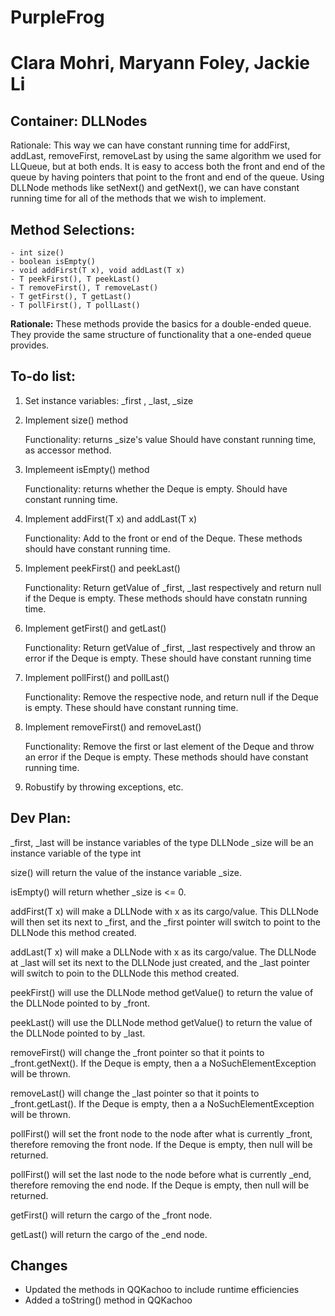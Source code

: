 # PurpleFrog
# Clara Mohri, Maryann Foley, Jackie Li

## Container: DLLNodes
Rationale: This way we can have constant running time for addFirst, addLast, removeFirst, removeLast by using the same algorithm we used for LLQueue, but at both ends. It is easy to access both the front and end of the queue by having pointers that point to the front and end of the queue. Using DLLNode methods like setNext() and getNext(), we can have constant running time for all of the methods that we wish to implement.

## Method Selections: 

```
- int size()
- boolean isEmpty()
- void addFirst(T x), void addLast(T x)
- T peekFirst(), T peekLast()
- T removeFirst(), T removeLast()
- T getFirst(), T getLast()
- T pollFirst(), T pollLast()
````

__Rationale:__ These methods provide the basics for a double-ended queue. They provide the same structure of functionality that a one-ended queue provides. 

## To-do list: 
1. Set instance variables: \_first , \_last, \_size
2. Implement size() method 
    
    Functionality: returns \_size's value
    Should have constant running time, as accessor method.
3. Implemeent isEmpty() method

    Functionality: returns whether the Deque is empty.
    Should have constant running time.
4. Implement addFirst(T x) and addLast(T x)
    
    Functionality: Add to the front or end of the Deque.
    These methods should have constant running time. 
5. Implement peekFirst() and peekLast()
    
    Functionality: Return getValue of \_first, \_last respectively and return null if the Deque is empty.
    These methods should have constatn running time.
6. Implement getFirst() and getLast()
     
     Functionality: Return getValue of \_first, \_last respectively and throw an error if the Deque is empty. 
     These should have constant running time        
7. Implement pollFirst() and pollLast()
     
     Functionality: Remove the respective node, and return null if the Deque is empty.
     These should have constant running time. 
8. Implement removeFirst() and removeLast()
     
     Functionality: Remove the first or last element of the Deque and throw an error if the Deque is empty.
     These methods should have constant running time. 
8. Robustify by throwing exceptions, etc.

## Dev Plan: 
\_first, \_last will be instance variables of the type DLLNode<T>
\_size will be an instance variable of the type int

size() will return the value of the instance variable \_size.

isEmpty() will return whether \_size is <= 0.

addFirst(T x) will make a DLLNode<T> with x as its cargo/value. This DLLNode<T> will then set its next to _first, and the _first pointer will switch to point to the DLLNode<T> this method created.

addLast(T x) will make a DLLNode<T> with x as its cargo/value. The DLLNode<T> at _last will set its next to the DLLNode<T> just created, and the _last pointer will switch to poin to the DLLNode<T> this method created.
    
peekFirst() will use the DLLNode method getValue() to return the value of the DLLNode<T> pointed to by _front.
    
peekLast() will use the DLLNode method getValue() to return the value of the DLLNode<T> pointed to by _last.
    
removeFirst() will change the \_front pointer so that it points to \_front.getNext(). If the Deque is empty, then a a NoSuchElementException will be thrown.

removeLast() will change the \_last pointer so that it points to \_front.getLast(). If the Deque is empty, then a a NoSuchElementException will be thrown.

pollFirst() will set the front node to the node after what is currently \_front, therefore removing the front node. If the Deque is empty, then null will be returned.

pollFirst() will set the last node to the node before what is currently \_end, therefore removing the end node. If the Deque is empty, then null will be returned.

getFirst() will return the cargo of the \_front node.

getLast() will return the cargo of the \_end node.

## Changes

* Updated the methods in QQKachoo to include runtime efficiencies
* Added a toString() method in QQKachoo

